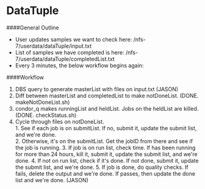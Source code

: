 # DataTuple

####General Outline
  + User updates samples we want to check here: /nfs-7/userdata/dataTuple/input.txt
  + List of samples we have completed is here: /nfs-7/userdata/dataTuple/completedList.txt
  + Every 3 minutes, the below workflow begins again:

####Workflow
  1. DBS query to generate masterList with files on input.txt (JASON)
  2. Diff between masterList and completedList to make notDoneList.  (DONE.  makeNotDoneList.sh)
  3. condor_q makes runningList and heldList.  Jobs on the heldList are killed.  (DONE.  checkStatus.sh)
  4. Cycle through files on notDoneList.  
    1. See if each job is on submitList.  If no, submit it, update the submit list, and we're done.  
    2. Otherwise, it's on the submitList.  Get the jobID from there and see if the job is running. 
    3. If job is on run list, check time.  If has been running for more than 24 hours, kill it, submit it, update the submit list, and we're done.
    4. If not on run list, check if it's done.  If not done, submit it, update the submit list, and we're done.
    5. If job is done, do quality checks.  If fails, delete the output and we're done. If passes, then update the done list and we're done.  (JASON)  
